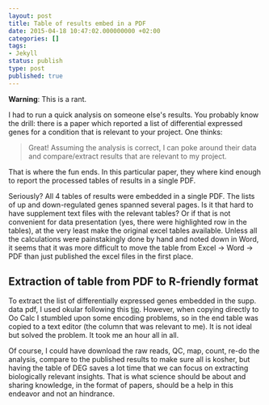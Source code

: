 ```yaml
---
layout: post
title: Table of results embed in a PDF
date: 2015-04-18 10:47:02.000000000 +02:00
categories: []
tags:
- Jekyll
status: publish
type: post
published: true
---
```



**Warning**: This is a rant.

I had to run a quick analysis on someone else's results. You probably know the drill: there is a paper which reported a list of differential expressed genes for a condition that is relevant to your project. One thinks:
> Great! Assuming the analysis is correct, I can poke around their data and compare/extract results that are relevant to my project.

That is where the fun ends. In this particular paper, they where kind enough to report the processed tables of results in a single PDF.

Seriously? All 4 tables of results were embedded in a single PDF. The lists of up and down-regulated genes spanned several pages. Is it that hard to have supplement text files with the relevant tables? Or if that is not convenient for data presentation (yes, there were highlighted row in the tables), at the very least make the original excel tables available. Unless all the calculations were painstakingly done by hand and noted down in Word, it seems that it was more difficult to move the table from Excel -> Word -> PDF than just published the excel files in the first place.


## Extraction of table from PDF to R-friendly format
To extract the list of differentially expressed genes embedded in the supp. data pdf, I used okular following this [tip](http://stackoverflow.com/a/11437638/1274242). However, when copying directly to Oo Calc I stumbled upon some encoding problems, so in the end table was copied to a text editor (the column that was relevant to me). It is not ideal but solved the problem. It took me an hour all in all.


Of course, I could have download the raw reads, QC, map, count, re-do the analysis, compare to the published results to make sure all is kosher, but having the table of DEG saves a lot time that we can focus on extracting biologically relevant insights. That is what science should be about and sharing knowledge, in the format of papers, should be a help in this endeavor and not an hindrance.
